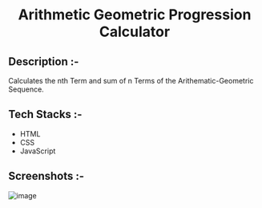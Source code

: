 # <p align="center">Arithmetic Geometric Progression Calculator</p>

## Description :-

Calculates the nth Term and sum of n Terms of the Arithematic-Geometric Sequence.

## Tech Stacks :-

- HTML
- CSS
- JavaScript

## Screenshots :-

![image](https://github.com/Rakesh9100/CalcDiverse/assets/73993775/b9e14255-30e4-48f5-8134-8b472bfd12a3)
